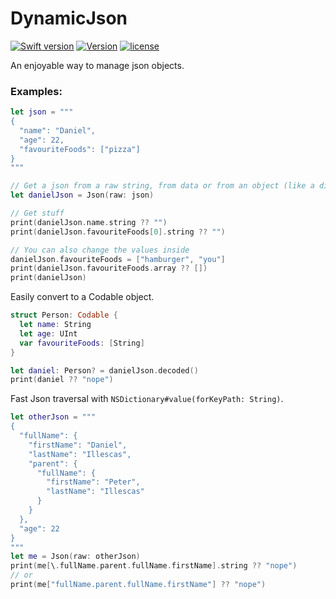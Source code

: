 # DynamicJson

[![Swift version](https://img.shields.io/badge/Swift-5-orange.svg)](https://swift.org/download)
[![Version](https://img.shields.io/badge/version-1.0-green.svg)](https://github.com/illescasDaniel/DynamicJson/releases)
[![license](https://img.shields.io/github/license/mashape/apistatus.svg)](https://github.com/illescasDaniel/DynamicJson/blob/master/LICENSE)

An enjoyable way to manage json objects.

### Examples:
```swift
let json = """
{
  "name": "Daniel",
  "age": 22,
  "favouriteFoods": ["pizza"]
}
"""

// Get a json from a raw string, from data or from an object (like a dictionary)
let danielJson = Json(raw: json)

// Get stuff
print(danielJson.name.string ?? "")
print(danielJson.favouriteFoods[0].string ?? "")

// You can also change the values inside
danielJson.favouriteFoods = ["hamburger", "you"]
print(danielJson.favouriteFoods.array ?? [])
print(danielJson)
```

Easily convert to a Codable object.
```swift
struct Person: Codable {
  let name: String
  let age: UInt
  var favouriteFoods: [String]
}

let daniel: Person? = danielJson.decoded()
print(daniel ?? "nope")
```

Fast Json traversal with `NSDictionary#value(forKeyPath: String)`.
```swift
let otherJson = """
{
  "fullName": {
    "firstName": "Daniel",
    "lastName": "Illescas",
    "parent": {
      "fullName": {
        "firstName": "Peter",
        "lastName": "Illescas"
      }
    }
  },
  "age": 22
}
"""
let me = Json(raw: otherJson)
print(me[\.fullName.parent.fullName.firstName].string ?? "nope")
// or
print(me["fullName.parent.fullName.firstName"] ?? "nope")
```

